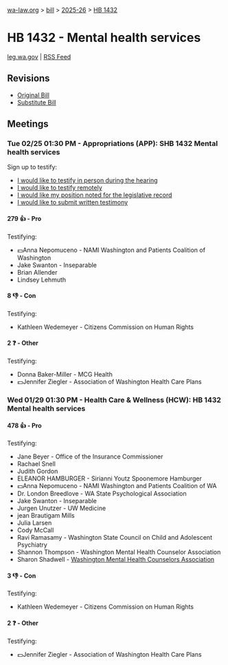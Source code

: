 [wa-law.org](/) > [bill](/bill/) > [2025-26](/bill/2025-26/) > [HB 1432](/bill/2025-26/hb/1432/)

# HB 1432 - Mental health services
[leg.wa.gov](https://app.leg.wa.gov/billsummary?BillNumber=1432&Year=2025&Initiative=false) | [RSS Feed](./rss.xml)

## Revisions
* [Original Bill](1/)
* [Substitute Bill](S/)

## Meetings
### Tue 02/25 01:30 PM - Appropriations (APP): SHB 1432 Mental health services
Sign up to testify:
* [I would like to testify in person during the hearing](https://app.leg.wa.gov/csi/Testifier/Add?chamber=House&mId=32907&aId=165017&caId=26215&tId=1)
* [I would like to testify remotely](https://app.leg.wa.gov/csi/Testifier/Add?chamber=House&mId=32907&aId=165017&caId=26215&tId=2)
* [I would like my position noted for the legislative record](https://app.leg.wa.gov/csi/Testifier/Add?chamber=House&mId=32907&aId=165017&caId=26215&tId=3)
* [I would like to submit written testimony](https://app.leg.wa.gov/csi/Testifier/Add?chamber=House&mId=32907&aId=165017&caId=26215&tId=4)

#### 279 👍 - Pro
Testifying:
* 💵Anna Nepomuceno - NAMI Washington and Patients Coalition of Washington
* Jake Swanton - Inseparable
* Brian Allender
* Lindsey Lehmuth

#### 8 👎 - Con
Testifying:
* Kathleen Wedemeyer - Citizens Commission on Human Rights

#### 2 ❓ - Other
Testifying:
* Donna Baker-Miller - MCG Health
* 💵Jennifer Ziegler - Association of Washington Health Care Plans

### Wed 01/29 01:30 PM - Health Care & Wellness (HCW): HB 1432 Mental health services
#### 478 👍 - Pro
Testifying:
* Jane Beyer - Office of the Insurance Commissioner
* Rachael Snell
* Judith Gordon
* ELEANOR HAMBURGER - Sirianni Youtz Spoonemore Hamburger
* 💵Anna Nepomuceno - NAMI Washington and Patients Coalition of WA
* Dr. London Breedlove - WA State Psychological Association
* Jake Swanton - Inseparable
* Jurgen Unutzer - UW Medicine
* jean Brautigam Mills
* Julia Larsen
* Cody McCall
* Ravi Ramasamy - Washington State Council on Child and Adolescent Psychiatry
* Shannon Thompson - Washington Mental Health Counselor Association
* Sharon Shadwell - [Washington Mental Health Counselors Association](/org/washington_mental_health_counselors_association/)

#### 3 👎 - Con
Testifying:
* Kathleen Wedemeyer - Citizens Commission on Human Rights

#### 2 ❓ - Other
Testifying:
* 💵Jennifer Ziegler - Association of Washington Health Care Plans
